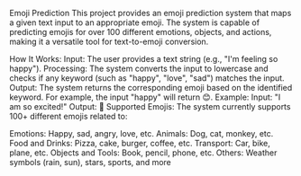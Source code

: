 Emoji Prediction
This project provides an emoji prediction system that maps a given text input to an appropriate emoji. The system is capable of predicting emojis for over 100 different emotions, objects, and actions, making it a versatile tool for text-to-emoji conversion.

How It Works:
Input: The user provides a text string (e.g., "I'm feeling so happy").
Processing: The system converts the input to lowercase and checks if any keyword (such as "happy", "love", "sad") matches the input.
Output: The system returns the corresponding emoji based on the identified keyword. For example, the input "happy" will return 😊.
Example:
Input: "I am so excited!"
Output: 🎉
Supported Emojis:
The system currently supports 100+ different emojis related to:

Emotions: Happy, sad, angry, love, etc.
Animals: Dog, cat, monkey, etc.
Food and Drinks: Pizza, cake, burger, coffee, etc.
Transport: Car, bike, plane, etc.
Objects and Tools: Book, pencil, phone, etc.
Others: Weather symbols (rain, sun), stars, sports, and more